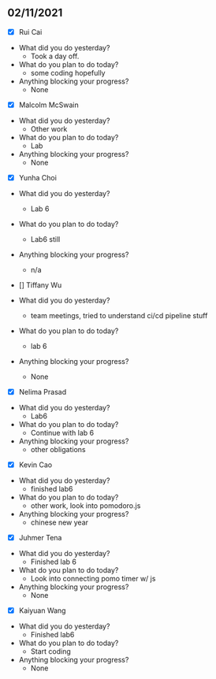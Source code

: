 
## 02/11/2021
 
- [x] Rui Cai 
- What did you do yesterday?
  - Took a day off.
- What do you plan to do today?
  - some coding hopefully
- Anything blocking your progress?
  - None



- [x] Malcolm McSwain
- What did you do yesterday?
  - Other work
- What do you plan to do today?
  - Lab
- Anything blocking your progress?
  - None



- [x] Yunha Choi
- What did you do yesterday?
  - Lab 6
- What do you plan to do today?
  - Lab6 still
- Anything blocking your progress?
  - n/a



- [] Tiffany Wu
- What did you do yesterday?
  - team meetings, tried to understand ci/cd pipeline stuff
- What do you plan to do today?
  - lab 6
- Anything blocking your progress?
  - None


- [x] Nelima Prasad
- What did you do yesterday?
  - Lab6
- What do you plan to do today?
  - Continue with lab 6
- Anything blocking your progress?
  - other obligations


- [x] Kevin Cao
- What did you do yesterday?
  - finished lab6
- What do you plan to do today?
  - other work, look into pomodoro.js
- Anything blocking your progress?
  - chinese new year



- [x] Juhmer Tena
- What did you do yesterday?
  - Finished lab 6
- What do you plan to do today?
  - Look into connecting pomo timer w/ js
- Anything blocking your progress?
  - None


- [x] Kaiyuan Wang
- What did you do yesterday?
  - Finished lab6
- What do you plan to do today?
  - Start coding
- Anything blocking your progress?
  - None